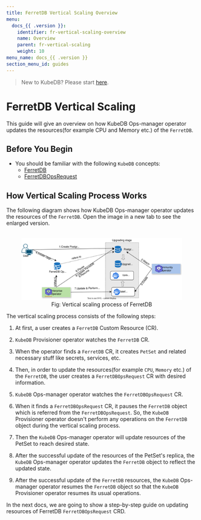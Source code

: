 ```yaml
---
title: FerretDB Vertical Scaling Overview
menu:
  docs_{{ .version }}:
    identifier: fr-vertical-scaling-overview
    name: Overview
    parent: fr-vertical-scaling
    weight: 10
menu_name: docs_{{ .version }}
section_menu_id: guides
---
```


> New to KubeDB? Please start [here](/docs/README.md).

# FerretDB Vertical Scaling

This guide will give an overview on how KubeDB Ops-manager operator updates the resources(for example CPU and Memory etc.) of the `FerretDB`.

## Before You Begin

- You should be familiar with the following `KubeDB` concepts:
    - [FerretDB](/docs/guides/ferretdb/concepts/ferretdb.md)
    - [FerretDBOpsRequest](/docs/guides/ferretdb/concepts/opsrequest.md)

## How Vertical Scaling Process Works

The following diagram shows how KubeDB Ops-manager operator updates the resources of the `FerretDB`. Open the image in a new tab to see the enlarged version.

<figure align="center">
  <img alt="Vertical scaling process of FerretDB" src="/docs/images/ferretdb/fr-vertical-scaling.svg">
<figcaption align="center">Fig: Vertical scaling process of FerretDB</figcaption>
</figure>

The vertical scaling process consists of the following steps:

1. At first, a user creates a `FerretDB` Custom Resource (CR).

2. `KubeDB` Provisioner  operator watches the `FerretDB` CR.

3. When the operator finds a `FerretDB` CR, it creates `PetSet` and related necessary stuff like secrets, services, etc.

4. Then, in order to update the resources(for example `CPU`, `Memory` etc.) of the `FerretDB`, the user creates a `FerretDBOpsRequest` CR with desired information.

5. `KubeDB` Ops-manager operator watches the `FerretDBOpsRequest` CR.

6. When it finds a `FerretDBOpsRequest` CR, it pauses the `FerretDB` object which is referred from the `FerretDBOpsRequest`. So, the `KubeDB` Provisioner  operator doesn't perform any operations on the `FerretDB` object during the vertical scaling process.

7. Then the `KubeDB` Ops-manager operator will update resources of the PetSet to reach desired state.

8. After the successful update of the resources of the PetSet's replica, the `KubeDB` Ops-manager operator updates the `FerretDB` object to reflect the updated state.

9. After the successful update  of the `FerretDB` resources, the `KubeDB` Ops-manager operator resumes the `FerretDB` object so that the `KubeDB` Provisioner  operator resumes its usual operations.

In the next docs, we are going to show a step-by-step guide on updating resources of FerretDB `FerretDBOpsRequest` CRD.